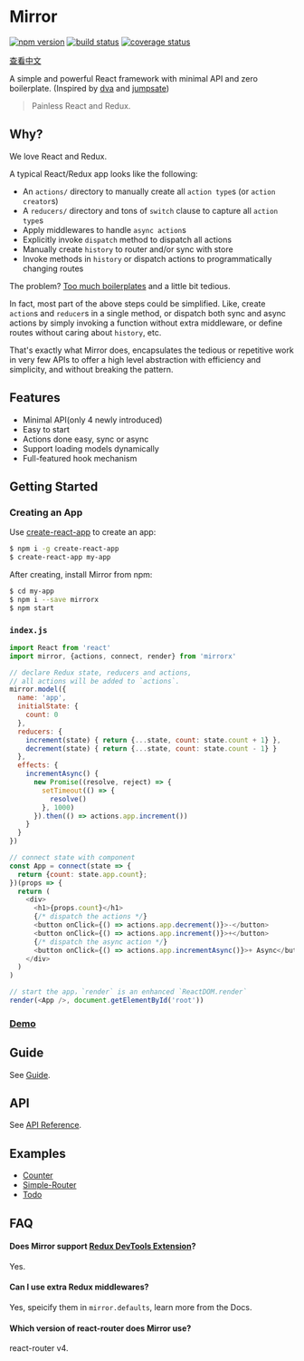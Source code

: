 # Mirror

[![npm version](https://img.shields.io/npm/v/mirrorx.svg?colorB=007ec6&style=flat-square)](https://www.npmjs.com/package/mirrorx) [![build status](https://img.shields.io/travis/mirrorjs/mirror.svg?style=flat-square)](https://travis-ci.org/mirrorjs/mirror) [![coverage status](https://img.shields.io/coveralls/mirrorjs/mirror.svg?style=flat-square)](https://coveralls.io/github/mirrorjs/mirror?branch=master)

[查看中文](https://github.com/mirrorjs/mirror/blob/master/README_zh.md)

A simple and powerful React framework with minimal API and zero boilerplate. (Inspired by [dva](https://github.com/dvajs/dva) and [jumpsate](https://github.com/jumpsuit/jumpstate))

> Painless React and Redux.

## Why?

We love React and Redux.

A typical React/Redux app looks like the following:

* An `actions/` directory to manually create all `action type`s (or `action creator`s)
* A `reducers/` directory and tons of `switch` clause to capture all `action type`s
* Apply middlewares to handle `async action`s
* Explicitly invoke `dispatch` method to dispatch all actions
* Manually create `history` to router and/or sync with store
* Invoke methods in `history` or dispatch actions to programmatically changing routes

The problem? [Too much boilerplates](https://github.com/reactjs/redux/blob/master/docs/recipes/ReducingBoilerplate.md) and a little bit tedious.

In fact, most part of the above steps could be simplified. Like, create `action`s and `reducer`s in a single method, or dispatch both sync and async actions by simply invoking a function without extra middleware, or define routes without caring about `history`, etc.

That's exactly what Mirror does, encapsulates the tedious or repetitive work in very few APIs to offer a high level abstraction with efficiency and simplicity, and without breaking the pattern.

## Features

* Minimal API(only 4 newly introduced)
* Easy to start
* Actions done easy, sync or async
* Support loading models dynamically
* Full-featured hook mechanism

## Getting Started

### Creating an App

Use [create-react-app](https://github.com/facebookincubator/create-react-app) to create an app:

```sh
$ npm i -g create-react-app
$ create-react-app my-app
```

After creating, install Mirror from npm:

```sh
$ cd my-app
$ npm i --save mirrorx
$ npm start
```

### `index.js`

```js
import React from 'react'
import mirror, {actions, connect, render} from 'mirrorx'

// declare Redux state, reducers and actions,
// all actions will be added to `actions`.
mirror.model({
  name: 'app',
  initialState: {
    count: 0
  },
  reducers: {
    increment(state) { return {...state, count: state.count + 1} },
    decrement(state) { return {...state, count: state.count - 1} }
  },
  effects: {
    incrementAsync() {
      new Promise((resolve, reject) => {
        setTimeout(() => {
          resolve()
        }, 1000)
      }).then(() => actions.app.increment())     
    }
  }
})

// connect state with component
const App = connect(state => {
  return {count: state.app.count};
})(props => {
  return (
    <div>
      <h1>{props.count}</h1>
      {/* dispatch the actions */}
      <button onClick={() => actions.app.decrement()}>-</button>
      <button onClick={() => actions.app.increment()}>+</button>
      {/* dispatch the async action */}
      <button onClick={() => actions.app.incrementAsync()}>+ Async</button>
    </div>
  )
)

// start the app，`render` is an enhanced `ReactDOM.render`
render(<App />, document.getElementById('root'))
```

### [Demo](https://www.webpackbin.com/bins/-Kmdm2zpS4JBvzbKBbIc)

## Guide

See [Guide](https://github.com/mirrorjs/mirror/blob/master/docs/guide.md).

## API

See [API Reference](https://github.com/mirrorjs/mirror/blob/master/docs/api.md).

## Examples

* [Counter](https://github.com/mirrorjs/mirror/blob/master/examples/counter)
* [Simple-Router](https://github.com/mirrorjs/mirror/blob/master/examples/simple-router)
* [Todo](https://github.com/mirrorjs/mirror/blob/master/examples/todo)


## FAQ

#### Does Mirror support [Redux DevTools Extension](https://github.com/zalmoxisus/redux-devtools-extension)?

Yes.

#### Can I use extra Redux middlewares?

Yes, speicify them in `mirror.defaults`, learn more from the Docs.

#### Which version of react-router does Mirror use?

react-router v4.

